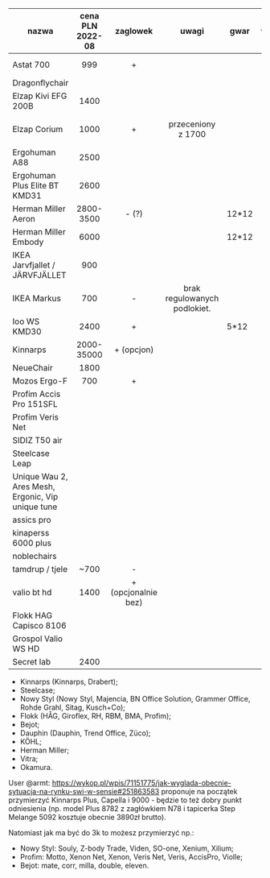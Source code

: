 | nazwa                                                | cena PLN 2022-08   | zaglowek            | uwagi                        | gwar  | waga  | link                                                                  |
| ---------------------------------------------------- | :----------------: | :-----------------: | :-------------------------:  | ----- | ----- | ----                                                                  |
| Astat 700                                            | 999                | +                   |                              |       |       | https://pl.genesis-zone.com/produkt/astat-700-black                   |
| Dragonflychair                                       |                    |                     |                              |       |       | https://www.dragonflychair.com/                                       |
| Elzap Kivi EFG 200B                                  | 1400               |                     |                              |       |       |                                                                       |
| Elzap Corium                                         | 1000               | +                   | przeceniony z 1700           |       |       | https://umstahl.pl/fotel-gabinetowy-elzap-corium-efg-300b,id1143.html |
| Ergohuman A88                                        | 2500               |                     |                              |       |       |                                                                       |
| Ergohuman Plus Elite BT KMD31                        | 2600               |                     |                              |       |       |                                                                       |
| Herman Miller Aeron                                  | 2800-3500          | - (?)               |                              | 12*12 |       |                                                                       |
| Herman Miller Embody                                 | 6000               |                     |                              | 12*12 |       |                                                                       |
| IKEA Jarvfjallet / JÄRVFJÄLLET                       | 900                |                     |                              |       |       |                                                                       |
| IKEA Markus                                          | 700                | -                   | brak regulowanych podlokiet. |       |       |                                                                       |
| Ioo WS KMD30                                         | 2400               | +                   |                              | 5*12  |       | https://www.centrumkrzesel.pl/fotel-ioo-ws-kmd30-24h/3343/p           |
| Kinnarps                                             | 2000-35000         | + (opcjon)          |                              |       |       |                                                                       |
| NeueChair                                            | 1800               |                     |                              |       |       |                                                                       |
| Mozos Ergo-F                                         | 700                | +                   |                              |       | 20kg  |                                                                       |
| Profim Accis Pro 151SFL                              |                    |                     |                              |       |       |                                                                       |
| Profim Veris Net                                     |                    |                     |                              |       |       |                                                                       |
| SIDIZ T50 air                                        |                    |                     |                              |       |       |                                                                       |
| Steelcase Leap                                       |                    |                     |                              |       |       |                                                                       |
| Unique Wau 2, Ares Mesh, Ergonic, Vip   unique tune  |                    |                     |                              |       |       |                                                                       |
| assics pro                                           |                    |                     |                              |       |       |                                                                       |
| kinaperss 6000 plus                                  |                    |                     |                              |       |       |                                                                       |
| noblechairs                                          |                    |                     |                              |       |       |                                                                       |
| tamdrup / tjele                                      | ~700               | -                   |                              |       |       |                                                                       |
| valio bt hd                                          | 1400               | + (opcjonalnie bez) |                              |       |       |                                                                       |
| Flokk HAG Capisco 8106                               |                    |                     |                              |       |       |                                                                       |
| Grospol Valio WS HD                                  |                    |                     |                              |       |       |                                                                       |
| Secret lab                                           | 2400               |                     |                              |       |       |                                                                       |



- Kinnarps (Kinnarps, Drabert);
- Steelcase;
- Nowy Styl (Nowy Styl, Majencia, BN Office Solution, Grammer Office, Rohde Grahl, Sitag, Kusch+Co);
- Flokk (HÅG, Giroflex, RH, RBM, BMA, Profim);
- Bejot;
- Dauphin (Dauphin, Trend Office, Züco);
- KÖHL;
- Herman Miller;
- Vitra;
- Okamura.


User @armt:
https://wykop.pl/wpis/71151775/jak-wyglada-obecnie-sytuacja-na-rynku-swi-w-sensie#251863583
proponuje na początek przymierzyć Kinnarps Plus, Capella i 9000 - będzie to też dobry punkt odniesienia (np. model Plus 8782 z zagłówkiem N78 i tapicerka Step Melange 5092 kosztuje obecnie 3890zł brutto).

Natomiast jak ma być do 3k to możesz przymierzyć np.:
- Nowy Styl: Souly, Z-body Trade, Viden, SO-one, Xenium, Xilium;
- Profim: Motto, Xenon Net, Xenon, Veris Net, Veris, AccisPro, Violle;
- Bejot: mate, corr, milla, double, eleven.
